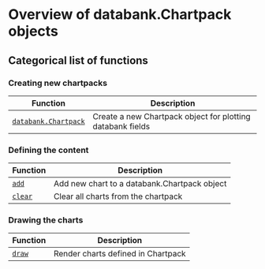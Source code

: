 # Overview of databank.Chartpack objects

## Categorical list of functions

### Creating new chartpacks

| Function | Description |
|---|---|
[`databank.Chartpack`](Chartpack.md)                         | Create a new Chartpack object for plotting databank fields


### Defining the content

| Function | Description |
|---|---|
[`add`](add.md)                                              | Add new chart to a databank.Chartpack object
[`clear`](clear.md)                                          | Clear all charts from the chartpack


### Drawing the charts

| Function | Description |
|---|---|
[`draw`](draw.md)                                            | Render charts defined in Chartpack

